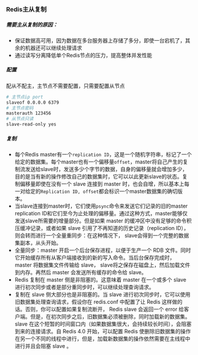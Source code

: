 ### Redis主从复制

##### 需要主从复制的原因：
* 保证数据高可用，因为数据在多台服务器上存储了多分，即使一台宕机了，其余的机器还可以继续处理请求
* 通过读写分离降低单个Redis节点的压力，提高整体并发性能

##### 配置
配从不配主，主节点不需要配置，只需要配置从节点
```bash
# 主节点ip port
slaveof 0.0.0.0 6379
# 主节点密码
masterauth 123456
# 从节点只读
slave-read-only yes
```
##### 复制
* 每个Redis master有一个`replication ID`，这是一个随机字符串，标记了一个给定的数据集。每个master也有一个偏移量`offset`，master将自己产生的复制流发送给slave时，发送多少个字节的数据，自身的偏移量就会增加多少，目的是当有新的操作修改自己的数据集时，它可以以此更新slave的状态。复制偏移量即使在没有一个 slave 连接到 master 时，也会自增，所以基本上每一对给定的`Replication ID, offset`都会标识一个master数据集的确切版本。   
* 当slave连接到master时，它们使用`psync`命令来发送它们记录的旧的master replication ID和它们至今为止处理的偏移量。通过这种方式，master能够仅发送slave所需要的增量部分。但是如果 master 的缓冲区中没有足够的命令积压缓冲记录，或者如果 slave 引用了不再知道的历史记录（replication ID），则会转而进行一个全量重同步：在这种情况下， slave会得到一个完整的数据集副本，从头开始。    
* 全量同步：master 开启一个后台保存进程，以便于生产一个 RDB 文件。同时它开始缓存所有从客户端接收到的新的写入命令。当后台保存完成时， master 将数据集文件传输给 slave， slave将之保存在磁盘上，然后加载文件到内存。再然后 master 会发送所有缓存的命令给 slave。    
* Redis 复制在 master 侧是非阻塞的。这意味着 master 在一个或多个 slave 进行初次同步或者是部分重同步时，可以继续处理查询请求。
* 复制在 slave 侧大部分也是非阻塞的。当 slave 进行初次同步时，它可以使用旧数据集处理查询请求，假设你在 redis.conf 中配置了让 Redis 这样做的话。否则，你可以配置如果复制流断开， Redis slave 会返回一个 error 给客户端。但是，在初次同步之后，旧数据集必须被删除，同时加载新的数据集。 slave 在这个短暂的时间窗口内（如果数据集很大，会持续较长时间），会阻塞到来的连接请求。自 Redis 4.0 开始，可以配置 Redis 使删除旧数据集的操作在另一个不同的线程中进行，但是，加载新数据集的操作依然需要在主线程中进行并且会阻塞 slave 。






